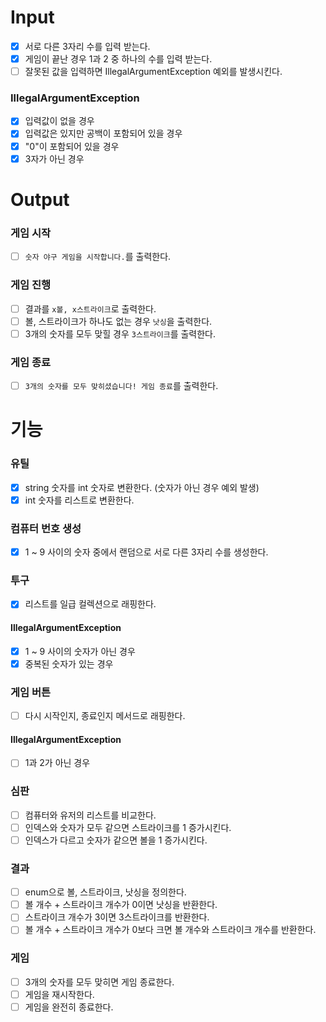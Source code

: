 # Input
- [x] 서로 다른 3자리 수를 입력 받는다.
- [x] 게임이 끝난 경우 1과 2 중 하나의 수를 입력 받는다.
- [ ] 잘못된 값을 입력하면 IllegalArgumentException 예외를 발생시킨다.

### IllegalArgumentException
- [x] 입력값이 없을 경우
- [x] 입력값은 있지만 공백이 포함되어 있을 경우
- [x] "0"이 포함되어 있을 경우
- [x] 3자가 아닌 경우

# Output
### 게임 시작
- [ ] `숫자 야구 게임을 시작합니다.`를 출력한다.
### 게임 진행
- [ ] 결과를 `x볼, x스트라이크`로 출력한다.
- [ ] 볼, 스트라이크가 하나도 없는 경우 `낫싱`을 출력한다.
- [ ] 3개의 숫자를 모두 맞힐 경우 `3스트라이크`를 출력한다.
### 게임 종료
- [ ] `3개의 숫자를 모두 맞히셨습니다! 게임 종료`를 출력한다.

# 기능
### 유틸
- [x] string 숫자를 int 숫자로 변환한다. (숫자가 아닌 경우 예외 발생)
- [x] int 숫자를 리스트로 변환한다.

### 컴퓨터 번호 생성
- [x] 1 ~ 9 사이의 숫자 중에서 랜덤으로 서로 다른 3자리 수를 생성한다.

### 투구
- [x] 리스트를 일급 컬렉션으로 래핑한다.
#### IllegalArgumentException
- [x] 1 ~ 9 사이의 숫자가 아닌 경우
- [x] 중복된 숫자가 있는 경우

### 게임 버튼
- [ ] 다시 시작인지, 종료인지 메서드로 래핑한다.
#### IllegalArgumentException
- [ ] 1과 2가 아닌 경우

### 심판
- [ ] 컴퓨터와 유저의 리스트를 비교한다.
- [ ] 인덱스와 숫자가 모두 같으면 스트라이크를 1 증가시킨다.
- [ ] 인덱스가 다르고 숫자가 같으면 볼을 1 증가시킨다.

### 결과
- [ ] enum으로 볼, 스트라이크, 낫싱을 정의한다.
- [ ] 볼 개수 + 스트라이크 개수가 0이면 낫싱을 반환한다.
- [ ] 스트라이크 개수가 3이면 3스트라이크를 반환한다.
- [ ] 볼 개수 + 스트라이크 개수가 0보다 크면 볼 개수와 스트라이크 개수를 반환한다.

### 게임
- [ ] 3개의 숫자를 모두 맞히면 게임 종료한다.
- [ ] 게임을 재시작한다.
- [ ] 게임을 완전히 종료한다.